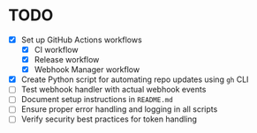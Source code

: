 # TODO

- [x] Set up GitHub Actions workflows
  - [x] CI workflow
  - [x] Release workflow
  - [x] Webhook Manager workflow
- [x] Create Python script for automating repo updates using `gh` CLI
- [ ] Test webhook handler with actual webhook events
- [ ] Document setup instructions in `README.md`
- [ ] Ensure proper error handling and logging in all scripts
- [ ] Verify security best practices for token handling
